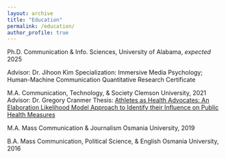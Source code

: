 ```yaml
---
layout: archive
title: "Education"
permalink: /education/
author_profile: true
---
```


Ph.D.  Communication & Info. Sciences, University of Alabama, _expected_ 2025

Advisor: Dr. Jihoon Kim
Specialization: Immersive Media Psychology; Human-Machine Communication
Quantitative Research Certificate

M.A.   Communication, Technology, & Society                                Clemson University, 2021
           Advisor: Dr. Gregory Cranmer
           Thesis: [Athletes as Health Advocates: An Elaboration Likelihood Model Approach to Identify their Influence on Public Health Measures](https://www.proquest.com/docview/2543770944?fromopenview=true&pq-origsite=gscholar)

M.A.   Mass Communication & Journalism                                      Osmania University, 2019

B.A.    Mass Communication, Political Science, & English                    Osmania University, 2016

